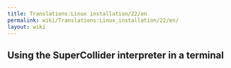```yaml
---
title: Translations:Linux installation/22/en
permalink: wiki/Translations:Linux_installation/22/en/
layout: wiki
---
```


## Using the SuperCollider interpreter in a terminal
